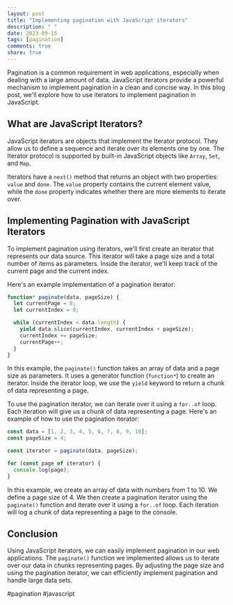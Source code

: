 ```yaml
---
layout: post
title: "Implementing pagination with JavaScript iterators"
description: " "
date: 2023-09-15
tags: [pagination]
comments: true
share: true
---
```


Pagination is a common requirement in web applications, especially when dealing with a large amount of data. JavaScript iterators provide a powerful mechanism to implement pagination in a clean and concise way. In this blog post, we'll explore how to use iterators to implement pagination in JavaScript.

## What are JavaScript Iterators?

JavaScript iterators are objects that implement the Iterator protocol. They allow us to define a sequence and iterate over its elements one by one. The Iterator protocol is supported by built-in JavaScript objects like `Array`, `Set`, and `Map`.

Iterators have a `next()` method that returns an object with two properties: `value` and `done`. The `value` property contains the current element value, while the `done` property indicates whether there are more elements to iterate over.

## Implementing Pagination with JavaScript Iterators

To implement pagination using iterators, we'll first create an iterator that represents our data source. This iterator will take a page size and a total number of items as parameters. Inside the iterator, we'll keep track of the current page and the current index.

Here's an example implementation of a pagination iterator:

```javascript
function* paginate(data, pageSize) {
  let currentPage = 0;
  let currentIndex = 0;

  while (currentIndex < data.length) {
    yield data.slice(currentIndex, currentIndex + pageSize);
    currentIndex += pageSize;
    currentPage++;
  }
}
```

In this example, the `paginate()` function takes an array of data and a page size as parameters. It uses a generator function (`function*`) to create an iterator. Inside the iterator loop, we use the `yield` keyword to return a chunk of data representing a page.

To use the pagination iterator, we can iterate over it using a `for..of` loop. Each iteration will give us a chunk of data representing a page. Here's an example of how to use the pagination iterator:

```javascript
const data = [1, 2, 3, 4, 5, 6, 7, 8, 9, 10];
const pageSize = 4;

const iterator = paginate(data, pageSize);

for (const page of iterator) {
  console.log(page);
}
```

In this example, we create an array of data with numbers from 1 to 10. We define a page size of 4. We then create a pagination iterator using the `paginate()` function and iterate over it using a `for..of` loop. Each iteration will log a chunk of data representing a page to the console.

## Conclusion

Using JavaScript iterators, we can easily implement pagination in our web applications. The `paginate()` function we implemented allows us to iterate over our data in chunks representing pages. By adjusting the page size and using the pagination iterator, we can efficiently implement pagination and handle large data sets.

#pagination #javascript